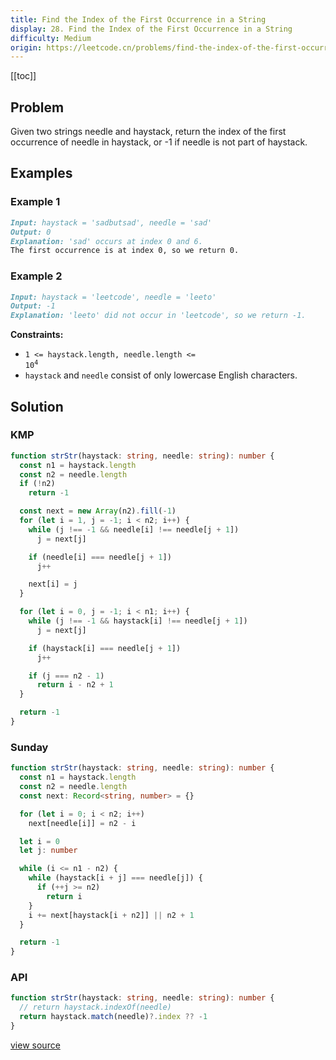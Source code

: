 ```yaml
---
title: Find the Index of the First Occurrence in a String
display: 28. Find the Index of the First Occurrence in a String
difficulty: Medium
origin: https://leetcode.cn/problems/find-the-index-of-the-first-occurrence-in-a-string
---
```


[[toc]]

## Problem

Given two strings needle and haystack, return the index of the first occurrence of needle in haystack, or -1 if needle is not part of haystack.

## Examples

### Example 1

```md
Input: haystack = 'sadbutsad', needle = 'sad'
Output: 0
Explanation: 'sad' occurs at index 0 and 6.
The first occurrence is at index 0, so we return 0.
```

### Example 2

```md
Input: haystack = 'leetcode', needle = 'leeto'
Output: -1
Explanation: 'leeto' did not occur in 'leetcode', so we return -1.
```

**Constraints:**

- <code>1 <= haystack.length, needle.length <= 10<sup>4</sup></code>
- `haystack` and `needle` consist of only lowercase English characters.

## Solution

### KMP

```ts
function strStr(haystack: string, needle: string): number {
  const n1 = haystack.length
  const n2 = needle.length
  if (!n2)
    return -1

  const next = new Array(n2).fill(-1)
  for (let i = 1, j = -1; i < n2; i++) {
    while (j !== -1 && needle[i] !== needle[j + 1])
      j = next[j]

    if (needle[i] === needle[j + 1])
      j++

    next[i] = j
  }

  for (let i = 0, j = -1; i < n1; i++) {
    while (j !== -1 && haystack[i] !== needle[j + 1])
      j = next[j]

    if (haystack[i] === needle[j + 1])
      j++

    if (j === n2 - 1)
      return i - n2 + 1
  }

  return -1
}
```

### Sunday

```ts
function strStr(haystack: string, needle: string): number {
  const n1 = haystack.length
  const n2 = needle.length
  const next: Record<string, number> = {}

  for (let i = 0; i < n2; i++)
    next[needle[i]] = n2 - i

  let i = 0
  let j: number

  while (i <= n1 - n2) {
    while (haystack[i + j] === needle[j]) {
      if (++j >= n2)
        return i
    }
    i += next[haystack[i + n2]] || n2 + 1
  }

  return -1
}
```

### API

```ts
function strStr(haystack: string, needle: string): number {
  // return haystack.indexOf(needle)
  return haystack.match(needle)?.index ?? -1
}
```

[view source](https://leetcode.cn/problems/find-the-index-of-the-first-occurrence-in-a-string)
